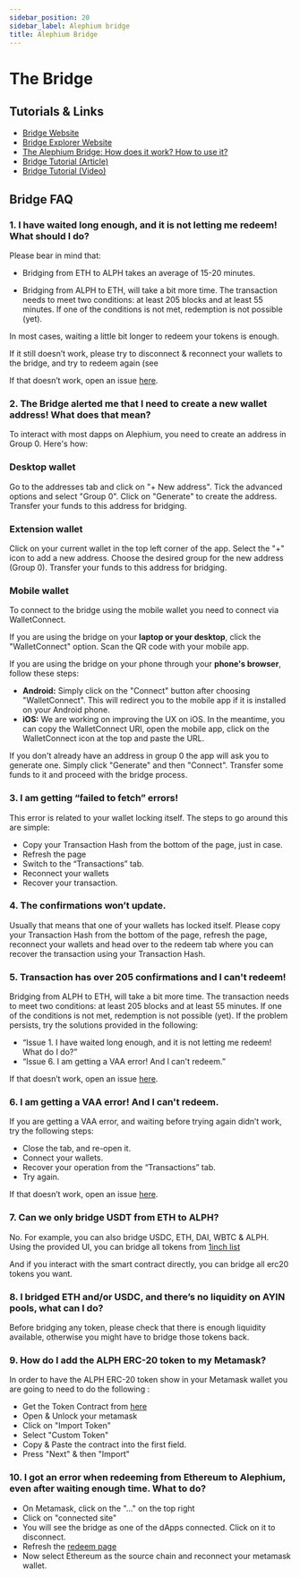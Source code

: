 ```yaml
---
sidebar_position: 20
sidebar_label: Alephium bridge
title: Alephium Bridge
---
```


# The Bridge

## Tutorials & Links

- [Bridge Website](https://bridge.alephium.org/#/)
- [Bridge Explorer Website](https://explorer.bridge.alephium.org/)
- [The Alephium Bridge: How does it work? How to use it?](https://medium.com/@alephium/the-alephium-bridge-a787d90b2e4a)
- [Bridge Tutorial (Article)](https://medium.com/@alephium/alephiumalephium-bridge-the-tutorial-28e7b92b339a)
- [Bridge Tutorial (Video)](https://www.youtube.com/watch?v=xoYVzbwBAjg)
 
## Bridge FAQ

### 1. I have waited long enough, and it is not letting me redeem! What should I do? 

Please bear in mind that: 

- Bridging from ETH to ALPH takes an average of 15-20 minutes.

- Bridging from ALPH to ETH, will take a bit more time. The transaction needs to meet two conditions: at least 205 blocks and at least 55 minutes. If one of the conditions is not met, redemption is not possible (yet).

In most cases, waiting a little bit longer to redeem your tokens is enough. 

If it still doesn’t work, please try to disconnect & reconnect your wallets to the bridge, and try to redeem again (see

If that doesn’t work, open an issue [here](https://discord.gg/FCN5bgGMuG).


### 2. The Bridge alerted me that I need to create a new wallet address! What does that mean? 

To interact with most dapps on Alephium, you need to create an address in Group 0. Here's how:

### Desktop wallet

Go to the addresses tab and click on "+ New address".
Tick the advanced options and select "Group 0".
Click on "Generate" to create the address.
Transfer your funds to this address for bridging.

### Extension wallet

Click on your current wallet in the top left corner of the app.
Select the "+" icon to add a new address.
Choose the desired group for the new address (Group 0).
Transfer your funds to this address for bridging.

### Mobile wallet

To connect to the bridge using the mobile wallet you need to connect via WalletConnect.

If you are using the bridge on your **laptop or your desktop**, click the "WalletConnect" option. Scan the QR code with your mobile app.

If you are using the bridge on your phone through your **phone's browser**, follow these steps:

- **Android:** Simply click on the "Connect" button after choosing "WalletConnect". This will redirect you to the mobile app if it is installed on your Android phone.
- **iOS:** We are working on improving the UX on iOS. In the meantime, you can copy the WalletConnect URI, open the mobile app, click on the WalletConnect icon at the top and paste the URL.

If you don't already have an address in group 0 the app will ask you to generate one. Simply click "Generate" and then "Connect". Transfer some funds to it and proceed with the bridge process.

### 3. I am getting “failed to fetch” errors! 

This error is related to your wallet locking itself. The steps to go around this are simple:


- Copy your Transaction Hash from the bottom of the page, just in case.
- Refresh the page
- Switch to the “Transactions” tab.
- Reconnect your wallets
- Recover your transaction.

### 4. The confirmations won’t update.


Usually that means that one of your wallets has locked itself. Please copy your Transaction Hash from the bottom of the page, refresh the page, reconnect your wallets and head over to the redeem tab where you can recover the transaction using your Transaction Hash. 



### 5. Transaction has over 205 confirmations and I can't redeem!

Bridging from ALPH to ETH, will take a bit more time. The transaction needs to meet two conditions: at least 205 blocks and at least 55 minutes. If one of the conditions is not met, redemption is not possible (yet). If the problem persists, try the solutions provided in the following: 

- “Issue 1. I have waited long enough, and it is not letting me redeem! What do I do?”
- “Issue 6. I am getting a VAA error! And I can't redeem.” 

If that doesn’t work, open an issue [here](https://discord.gg/FCN5bgGMuG).

### 6. I am getting a VAA error! And I can't redeem.


If you are getting a VAA error, and waiting before trying again didn’t work, try the following steps: 

- Close the tab, and re-open it.
- Connect your wallets.
- Recover your operation from the “Transactions” tab.
- Try again.

If that doesn’t work, open an issue [here](https://discord.gg/FCN5bgGMuG).

### 7. Can we only bridge USDT from ETH to ALPH?

No. For example, you can also bridge USDC, ETH, DAI, WBTC & ALPH. Using the provided UI, you can bridge all tokens from [1inch list](https://tokenlists.org/token-list?url=tokens.1inch.eth)

And if you interact with the smart contract directly, you can bridge all erc20 tokens you want.


### 8. I bridged ETH and/or USDC, and there’s no liquidity on AYIN pools, what can I do?

Before bridging any token, please check that there is enough liquidity available, otherwise you might have to bridge those tokens back.


### 9. How do I add the ALPH ERC-20 token to my Metamask? 

In order to have the ALPH ERC-20 token show in your Metamask wallet you are going to need to do the following : 

- Get the Token Contract from [here](https://etherscan.io/token/0x590F820444fA3638e022776752c5eEF34E2F89A6)
- Open & Unlock your metamask
- Click on "Import Token"
- Select "Custom Token" 
- Copy & Paste the contract into the first field. 
- Press "Next" & then "Import"


### 10. I got an error when redeeming from Ethereum to Alephium, even after waiting enough time. What to do?

- On Metamask, click on the "..." on the top right
- Click on "connected site"
- You will see the bridge as one of the dApps connected. Click on it to disconnect.
- Refresh the [redeem page](https://bridge.alephium.org/#/redeem)
- Now select Ethereum as the source chain and reconnect your metamask wallet.
